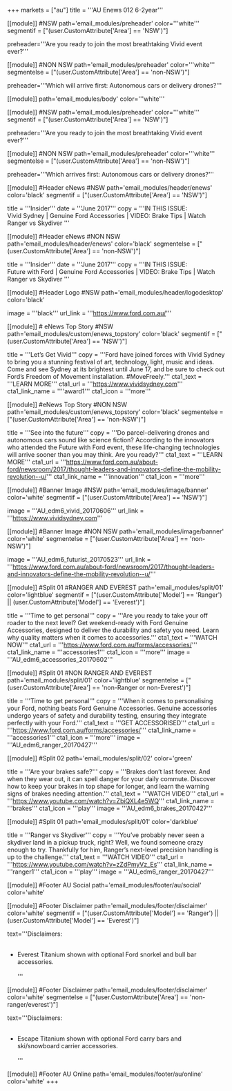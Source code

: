 +++
markets = ["au"]
title = '''AU Enews 012 6-2year'''

[[module]] #NSW
path='email_modules/preheader'
color='''white'''
segmentif = ["(user.CustomAttribute['Area'] == 'NSW')"]

   preheader='''Are you ready to join the most breathtaking Vivid event ever?'''

[[module]] #NON NSW
path='email_modules/preheader'
color='''white'''
segmentelse = ["(user.CustomAttribute['Area'] == 'non-NSW')"]

   preheader='''Which will arrive first: Autonomous cars or delivery drones?'''

[[module]]
path='email_modules/body'
color='''white'''

[[module]] #NSW
path='email_modules/preheader'
color='''white'''
segmentif = ["(user.CustomAttribute['Area'] == 'NSW')"]

   preheader='''Are you ready to join the most breathtaking Vivid event ever?'''

[[module]] #NON NSW
path='email_modules/preheader'
color='''white'''
segmentelse = ["(user.CustomAttribute['Area'] == 'non-NSW')"]

   preheader='''Which arrives first: Autonomous cars or delivery drones?'''

[[module]] #Header eNews #NSW
path='email_modules/header/enews'
color='black'
segmentif = ["(user.CustomAttribute['Area'] == 'NSW')"]

  title = '''Insider'''
  date = '''June 2017'''
  copy = '''IN THIS ISSUE:<br />Vivid Sydney | Genuine Ford Accessories | VIDEO: Brake Tips | Watch Ranger vs Skydiver '''

  [[module]] #Header eNews #NON NSW
path='email_modules/header/enews'
color='black'
segmentelse = ["(user.CustomAttribute['Area'] == 'non-NSW')"]

  title = '''Insider'''
  date = '''June 2017'''
  copy = '''IN THIS ISSUE:<br />Future with Ford | Genuine Ford Accessories | VIDEO: Brake Tips | Watch Ranger vs Skydiver '''

[[module]] #Header Logo  #NSW
path='email_modules/header/logodesktop'
color='black'

  image = '''black'''
  url_link = '''https://www.ford.com.au/'''

[[module]] # eNews Top Story #NSW
path='email_modules/custom/enews_topstory'
color='black'
segmentif = ["(user.CustomAttribute['Area'] == 'NSW')"]

  title = '''Let’s Get Vivid'''
  copy = '''Ford have joined forces with Vivid Sydney to bring you a stunning festival of art, technology, light, music and ideas. Come and see Sydney at its brightest until June 17, and be sure to check out Ford’s Freedom of Movement installation. #MoveFreely.'''
  cta1_text = '''LEARN MORE'''
  cta1_url = '''https://www.vividsydney.com'''
  cta1_link_name = ''''award1'''
  cta1_icon = '''more'''

[[module]] #eNews Top Story #NON NSW
path='email_modules/custom/enews_topstory'
color='black'
segmentelse = ["(user.CustomAttribute['Area'] == 'non-NSW')"]

 title = '''See into the future'''
  copy = '''Do parcel-delivering drones and autonomous cars sound like science fiction? According to the innovators who attended the Future with Ford event, these life-changing technologies will arrive sooner than you may think. Are you ready?'''
  cta1_text = '''LEARN MORE'''
  cta1_url = '''https://www.ford.com.au/about-ford/newsroom/2017/thought-leaders-and-innovators-define-the-mobility-revolution--u/'''
  cta1_link_name = '''innovation'''
  cta1_icon = '''more'''

  [[module]] #Banner Image #NSW
path='email_modules/image/banner'
color='white'
segmentif = ["(user.CustomAttribute['Area'] == 'NSW')"]

  image = '''AU_edm6_vivid_20170606'''
  url_link = '''https://www.vividsydney.com'''

  [[module]] #Banner Image #NON NSW
path='email_modules/image/banner'
color='white'
segmentelse = ["(user.CustomAttribute['Area'] == 'non-NSW')"]

  image = '''AU_edm6_futurist_20170523'''
  url_link = '''https://www.ford.com.au/about-ford/newsroom/2017/thought-leaders-and-innovators-define-the-mobility-revolution--u/'''

[[module]] #Split 01 #RANGER AND EVEREST
path='email_modules/split/01'
color='lightblue'
segmentif = ["(user.CustomAttribute['Model'] == 'Ranger') || (user.CustomAttribute['Model'] == 'Everest')"]

title = '''Time to get personal'''
  copy = '''Are you ready to take your off roader to the next level? Get weekend-ready with Ford Genuine Accessories, designed to deliver the durability and safety you need. Learn why quality matters when it comes to accessories.'''
  cta1_text = '''WATCH NOW'''
  cta1_url = '''https://www.ford.com.au/forms/accessories/'''
  cta1_link_name = '''accessories1'''
  cta1_icon = '''more'''
  image = '''AU_edm6_accessories_20170602'''

[[module]] #Split 01 #NON RANGER AND EVEREST
path='email_modules/split/01'
color='lightblue'
segmentelse = ["(user.CustomAttribute['Area'] == 'non-Ranger or non-Everest')"]

title = '''Time to get personal'''
  copy = '''When it comes to personalising your Ford, nothing beats Ford Genuine Accessories. Genuine accessories undergo years of safety and durability testing, ensuring they integrate perfectly with your Ford.'''
  cta1_text = '''GET ACCESSORISED'''
  cta1_url = '''https://www.ford.com.au/forms/accessories/'''
  cta1_link_name = '''accessories1'''
  cta1_icon = '''more'''
  image = '''AU_edm6_ranger_20170427'''

  [[module]] #Split 02
path='email_modules/split/02'
color='green'

  title = '''Are your brakes safe?'''
  copy = '''Brakes don’t last forever. And when they wear out, it can spell danger for your daily commute. Discover how to keep your brakes in top shape for longer, and learn the warning signs of brakes needing attention.'''
  cta1_text = '''WATCH VIDEO'''
  cta1_url = '''https://www.youtube.com/watch?v=ZbiQXL4e5WQ'''
  cta1_link_name = '''brakes'''
  cta1_icon = '''play'''
  image = '''AU_edm6_brakes_20170427'''

  [[module]] #Split 01
path='email_modules/split/01'
color='darkblue'

title = '''Ranger vs Skydiver'''
  copy = '''You’ve probably never seen a skydiver land in a pickup truck, right? Well, we found someone crazy enough to try. Thankfully for him, Ranger’s next-level precision handling is up to the challenge.'''
  cta1_text = '''WATCH VIDEO'''
  cta1_url = '''https://www.youtube.com/watch?v=zZdPmyVz_Es'''
  cta1_link_name = '''ranger1'''
  cta1_icon = '''play'''
  image = '''AU_edm6_ranger_20170427'''


[[module]] #Footer AU Social
path='email_modules/footer/au/social'
color='white'

[[module]] #Footer Disclaimer
path='email_modules/footer/disclaimer'
color='white'
segmentif = ["(user.CustomAttribute['Model'] == 'Ranger') || (user.CustomAttribute['Model'] == 'Everest')"]

text='''Disclaimers:<br /><br />
* Everest Titanium shown with optional Ford snorkel and bull bar accessories.<br/><br/>'''


[[module]] #Footer Disclaimer
path='email_modules/footer/disclaimer'
color='white'
segmentelse = ["(user.CustomAttribute['Area'] == 'non-ranger/everest')"]

text='''Disclaimers:<br /><br />
* Escape Titanium shown with optional Ford carry bars and ski/snowboard carrier accessories.<br/><br/>'''

[[module]] #Footer AU Online
path='email_modules/footer/au/online'
color='white'
+++
